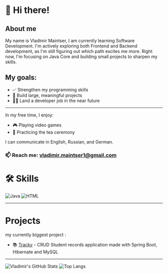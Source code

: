# 👋  Hi there! 

## About me

My name is Vladimir Maintser, I am currently learning Software Development.
I'm actively exploring both Frontend and Backend development, as I'm still figuring out which path excites me more. Right now, I'm focusing on Java Core and building small projects to sharpen my skills.


## My goals:
- ✅ Strengthen my programming skills
- 🚀 Build large, meaningful projects
- 👨‍💻 Land a developer job in the near future
-----------------

In my free time, I enjoy:

- 🎮 Playing video games
- 🍵 Practicing the tea ceremony


I can communicate in English, Russian, and German.

### 📫 Reach me: [vladimir.maintser1@gmail.com](mailto:vladimir.maintser1@gmail.com)



# 🛠️ Skills

![Java](https://img.shields.io/badge/Java-ED8B00?style=for-the-badge&logo=java&logoColor=white)
![HTML](https://img.shields.io/badge/HTML5-E34F26?style=for-the-badge&logo=html5&logoColor=white)


--------

# Projects 

my currently biggest project : 

- 📚 [Tracky](https://github.com/vladimir-maintser84/Tracky-learning-project](https://github.com/vladimir-maintser84/student-system-crud)) - CRUD Student records application made with Spring Boot, Hibernate and MySQL

--------

![Vladimir's GitHub Stats](https://github-readme-stats.vercel.app/api?username=VladimirMaintser&show_icons=true&theme=tokyonight)
![Top Langs](https://github-readme-stats.vercel.app/api/top-langs/?username=VladimirMaintser&layout=compact&theme=tokyonight)



<!---
vladimir-maintser84/vladimir-maintser84 is a ✨ special ✨ repository because its `README.md` (this file) appears on your GitHub profile.
You can click the Preview link to take a look at your changes.
--->
